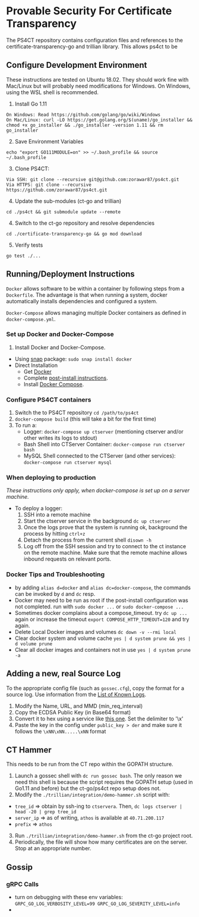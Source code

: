 # Provable Security For Certificate Transparency #
The PS4CT repository contains configuration files and references to the certificate-transparency-go and trillian library. This allows ps4ct to be

## Configure Development Environment ##
These instructions are tested on Ubuntu 18.02. They should work fine with Mac/Linux but will probably need modifications for Windows. On Windows, using the WSL shell is recommended.

1. Install Go 1.11
```
On Windows: Read https://github.com/golang/go/wiki/Windows
On Mac/Linux: curl -LO https://get.golang.org/$(uname)/go_installer && chmod +x go_installer && ./go_installer -version 1.11 && rm go_installer
```
2. Save Environment Variables
```
echo "export GO111MODULE=on" >> ~/.bash_profile && source ~/.bash_profile
```
3. Clone PS4CT:
```
Via SSH: git clone --recursive git@github.com:zorawar87/ps4ct.git
Via HTTPS: git clone --recursive https://github.com/zorawar87/ps4ct.git
```
4. Update the sub-modules (ct-go and trillian)
```
cd ./ps4ct && git submodule update --remote
```
4. Switch to the ct-go repository and resolve dependencies
```
cd ./certificate-transparency-go && go mod download
```
5. Verify tests
```
go test ./...
```

## Running/Deployment Instructions ##
`Docker` allows software to be within a container by following steps from a `Dockerfile`. The advantage is that when running a system, docker automatically installs dependencies and configured a system.

`Docker-Compose` allows managing multiple Docker containers as defined in `docker-compose.yml`.

### Set up Docker and Docker-Compose ###
1. Install Docker and Docker-Compose.
  - Using [snap](Snapcraft.io) package: `sudo snap install docker`
  - Direct Installation
    - Get [Docker](https://docs.docker.com/get-docker/)
    - Complete [post-install instructions](https://docs.docker.com/engine/install/linux-postinstall/).
    - Install [Docker Compose](https://docs.docker.com/compose/install/).

### Configure PS4CT containers ###
1. Switch the to PS4CT repository `cd /path/to/ps4ct`
2. `docker-compose build` (this will take a bit for the first time)
3. To run a:
   - Logger: `docker-compose up ctserver` (mentioning ctserver and/or other writes its logs to stdout)
   - Bash Shell into CTServer Container: `docker-compose run ctserver bash`
   - MySQL Shell connected to the CTServer (and other services): `docker-compose run ctserver mysql`

### When deploying to production ###
_These instructions only apply, when docker-compose is set up on a server machine._
* To deploy a logger:
  1. SSH into a remote machine
  2. Start the ctserver service in the background `dc up ctserver`
  3. Once the logs prove that the system is running ok, background the process by hitting `ctrl+z`
  4. Detach the process from the current shell `disown -h`
  5. Log off from the SSH session and try to connect to the ct instance on the remote machine. Make sure that the remote machine allows inbound requests on relevant ports.

### Docker Tips and Troubleshooting ###
* by adding `alias d=docker` and `alias dc=docker-compose`, the commands can be invoked by `d` and `dc` resp.
* Docker may need to be run as root if the post-install configuration was not completed. run with `sudo docker ...` or `sudo docker-compose ...`
* Sometimes docker complains about a compose_timeout. try `dc up ...` again or increase the timeout `export COMPOSE_HTTP_TIMEOUT=120` and try again.
* Delete Local Docker images and volumes `dc down -v --rmi local`
* Clear docker system and volume cache  `yes | d system prune && yes | d volume prune`
* Clear all docker images and containers not in use `yes | d system prune -a`

## Adding a new, real Source Log ##
To the appropriate config file (such as `gossec.cfg`), copy the format for a source log. Use information from the [List of Known Logs](https://www.gstatic.com/ct/log_list/v2/log_list.json).
1. Modify the Name, URL, and MMD (min_req_interval)
2. Copy the ECDSA Public Key (in Base64 format)
3. Convert it to hex using a service like [this one](https://base64.guru/converter/decode/hex). Set the delimiter to '\x'
4. Paste the key in the config under `public_key > der` and make sure it follows the `\xNN\xNN.....\xNN` format

## CT Hammer ##
This needs to be run from the CT repo within the GOPATH structure.
1. Launch a gossec shell with `dc run gossec bash`. The only reason we need this shell is because the script requires the GOPATH setup (used in Go1.11 and before) but the ct-go/ps4ct repo setup does not.
2. Modify the `./trillian/integration/demo-hammer.sh` script with:
  * `tree_id` => obtain by ssh-ing to `ctservera`. Then, `dc logs ctserver | head -20 | grep tree_id`
  * `server_ip` => as of writing, `athos` is available at `40.71.200.117`
  * `prefix` => `athos`
3. Run `./trillian/integration/demo-hammer.sh` from the ct-go project root.
4. Periodically, the file will show how many certificates are on the server. Stop at an appropriate number.

## Gossip ##
### gRPC Calls ###
- turn on debugging with these env variables: `GRPC_GO_LOG_VERBOSITY_LEVEL=99 GRPC_GO_LOG_SEVERITY_LEVEL=info`
- 
